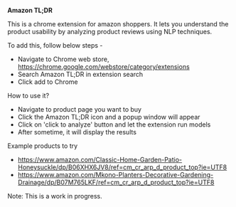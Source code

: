**Amazon TL;DR**


This is a chrome extension for amazon shoppers. It lets you understand the product usability by analyzing product reviews using NLP techniques. 

To add this, follow below steps -
 - Navigate to Chrome web store, https://chrome.google.com/webstore/category/extensions
 - Search Amazon TL;DR in extension search
 - Click add to Chrome
 
How to use it?
- Navigate to product page you want to buy
- Click the Amazon TL;DR icon and a popup window will appear
- Click on 'click to analyze' button and let the extension run models
- After sometime, it will display the results

Example products to try
- https://www.amazon.com/Classic-Home-Garden-Patio-Honeysuckle/dp/B06XHX6JV8/ref=cm_cr_arp_d_product_top?ie=UTF8
- https://www.amazon.com/Mkono-Planters-Decorative-Gardening-Drainage/dp/B07M765LKF/ref=cm_cr_arp_d_product_top?ie=UTF8


Note: This is a work in progress. 
